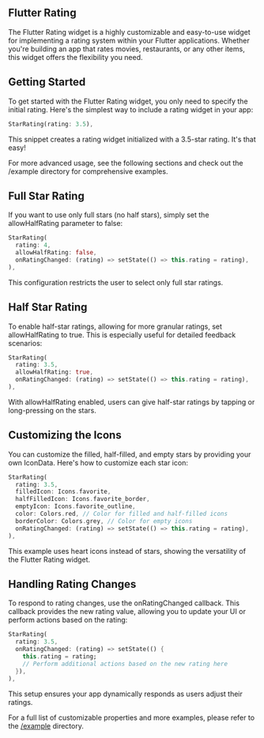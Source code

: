 ## Flutter Rating

The Flutter Rating widget is a highly customizable and easy-to-use widget for implementing a rating system within your Flutter applications. Whether you're building an app that rates movies, restaurants, or any other items, this widget offers the flexibility you need.

## Getting Started

To get started with the Flutter Rating widget, you only need to specify the initial rating. Here's the simplest way to include a rating widget in your app:

```dart
StarRating(rating: 3.5),
```

This snippet creates a rating widget initialized with a 3.5-star rating. It's that easy!

For more advanced usage, see the following sections and check out the /example directory for comprehensive examples.

## Full Star Rating

If you want to use only full stars (no half stars), simply set the allowHalfRating parameter to false:

```dart
StarRating(
  rating: 4,
  allowHalfRating: false,
  onRatingChanged: (rating) => setState(() => this.rating = rating),
),
```

This configuration restricts the user to select only full star ratings.

## Half Star Rating

To enable half-star ratings, allowing for more granular ratings, set allowHalfRating to true. This is especially useful for detailed feedback scenarios:

```dart
StarRating(
  rating: 3.5,
  allowHalfRating: true,
  onRatingChanged: (rating) => setState(() => this.rating = rating),
),
```

With allowHalfRating enabled, users can give half-star ratings by tapping or long-pressing on the stars.

## Customizing the Icons

You can customize the filled, half-filled, and empty stars by providing your own IconData. Here's how to customize each star icon:

```dart
StarRating(
  rating: 3.5,
  filledIcon: Icons.favorite,
  halfFilledIcon: Icons.favorite_border,
  emptyIcon: Icons.favorite_outline,
  color: Colors.red, // Color for filled and half-filled icons
  borderColor: Colors.grey, // Color for empty icons
  onRatingChanged: (rating) => setState(() => this.rating = rating),
),
```

This example uses heart icons instead of stars, showing the versatility of the Flutter Rating widget.

## Handling Rating Changes

To respond to rating changes, use the onRatingChanged callback. This callback provides the new rating value, allowing you to update your UI or perform actions based on the rating:

```dart
StarRating(
  rating: 3.5,
  onRatingChanged: (rating) => setState(() {
    this.rating = rating;
    // Perform additional actions based on the new rating here
  }),
),

```

This setup ensures your app dynamically responds as users adjust their ratings.

For a full list of customizable properties and more examples, please refer to the [/example](/example) directory.
